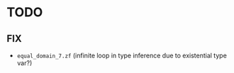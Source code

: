 # TODO

## FIX

- `equal_domain_7.zf` (infinite loop in type inference due to existential type var?)
